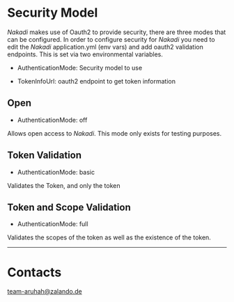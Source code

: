 # Security Model


*Nakadi* makes use of Oauth2 to provide security, there are three modes that can be 
configured. In order to configure security for *Nakadi* you need to edit the *Nakadi* application.yml (env vars)
                                                                                      and add oauth2
 validation endpoints. This is set via two environmental variables.
 
 * AuthenticationMode: Security model to use 
 
 * TokenInfoUrl: oauth2 endpoint to get token information

## Open

* AuthenticationMode: off


Allows open access to *Nakadi*. This mode only exists for testing purposes.

## Token Validation

* AuthenticationMode: basic

Validates the Token, and only the token

## Token and Scope Validation

* AuthenticationMode: full

Validates the scopes of the token as well as the existence of the token. 

***
# Contacts 
<team-aruhah@zalando.de>

